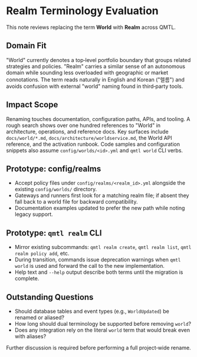 # Realm Terminology Evaluation

This note reviews replacing the term **World** with **Realm** across QMTL.

## Domain Fit

"World" currently denotes a top‑level portfolio boundary that groups related strategies and policies.  "Realm" carries a similar sense of an autonomous domain while sounding less overloaded with geographic or market connotations.  The term reads naturally in English and Korean ("렐름") and avoids confusion with external "world" naming found in third‑party tools.

## Impact Scope

Renaming touches documentation, configuration paths, APIs, and tooling.  A rough search shows over one hundred references to "World" in architecture, operations, and reference docs.  Key surfaces include `docs/world/*.md`, `docs/architecture/worldservice.md`, the World API reference, and the activation runbook.  Code samples and configuration snippets also assume `config/worlds/<id>.yml` and `qmtl world` CLI verbs.

## Prototype: config/realms

- Accept policy files under `config/realms/<realm_id>.yml` alongside the existing `config/worlds/` directory.
- Gateways and runners first look for a matching realm file; if absent they fall back to a world file for backward compatibility.
- Documentation examples updated to prefer the new path while noting legacy support.

## Prototype: `qmtl realm` CLI

- Mirror existing subcommands: `qmtl realm create`, `qmtl realm list`, `qmtl realm policy add`, etc.
- During transition, commands issue deprecation warnings when `qmtl world` is used and forward the call to the new implementation.
- Help text and `--help` output describe both terms until the migration is complete.

## Outstanding Questions

- Should database tables and event types (e.g., `WorldUpdated`) be renamed or aliased?
- How long should dual terminology be supported before removing `world`?
- Does any integration rely on the literal `world` term that would break even with aliases?

Further discussion is required before performing a full project‑wide rename.
